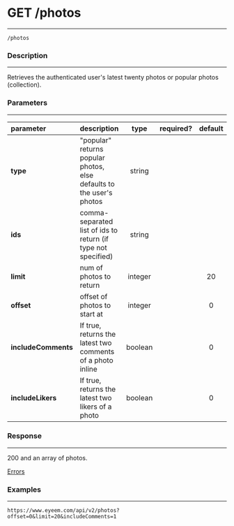 # GET /photos
***
`/photos`

### Description
***
Retrieves the authenticated user's latest twenty photos or popular photos (collection).

### Parameters
***

|parameter| description| type |required? |default|
|:---------|:--------------|:----------:|:------------:|:------------:|
|**type**|"popular" returns popular photos, else defaults to the user's photos|string|||
|**ids**| comma-separated list of ids to return (if type not specified)|string|||
|**limit**|num of photos to return|integer||20|
|**offset**|offset of photos to start at|integer||0|
|**includeComments**| If true, returns the latest two comments of a photo inline|boolean||0|
|**includeLikers**|If true, returns the latest two likers of a photo|boolean| |0|


### Response
***

200 and an array of photos.

[Errors](../../resources/errors.md)

### Examples
***

`https://www.eyeem.com/api/v2/photos?offset=0&limit=20&includeComments=1`





 